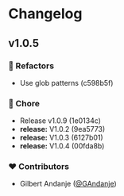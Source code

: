 # Changelog


## v1.0.5


### 💅 Refactors

- Use glob patterns (c598b5f)

### 🏡 Chore

- Release v1.0.9 (1e0134c)
- **release:** V1.0.2 (9ea5773)
- **release:** V1.0.3 (6127b01)
- **release:** V1.0.4 (00fda8b)

### ❤️ Contributors

- Gilbert Andanje ([@GAndanje](http://github.com/GAndanje))

